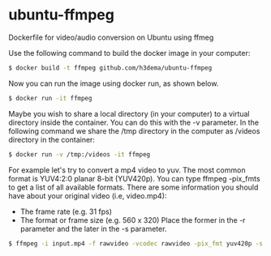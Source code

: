 # ubuntu-ffmpeg
Dockerfile for video/audio conversion on Ubuntu using ffmeg

Use the following command to build the docker image in your computer:

```bash
$ docker build -t ffmpeg github.com/h3dema/ubuntu-ffmpeg
```

Now you can run the image using docker run, as shown below.
```bash
$ docker run -it ffmpeg
```

Maybe you wish to share a local directory (in your computer) to a virtual directory inside the container.
You can do this with the -v parameter. In the following command we share the /tmp directory in the computer as /videos directory in the container:
```bash
$ docker run -v /tmp:/videos -it ffmpeg
```

For example let's try to convert a mp4 video to yuv.
The most common format is YUV4:2:0 planar 8-bit (YUV420p). 
You can type ffmpeg -pix_fmts to get a list of all available formats.
There are some information you should have about your original video (i.e, video.mp4):
* The frame rate (e.g. 31 fps)
* The format or frame size (e.g. 560 x 320)
Place the former in the -r parameter and the later in the -s parameter.

```bash
$ ffmpeg -i input.mp4 -f rawvideo -vcodec rawvideo -pix_fmt yuv420p -s 560 x 320 -r 31 rawvideo.yuv
```
